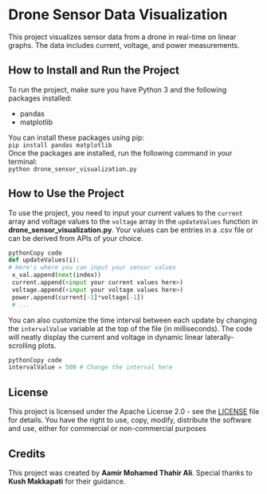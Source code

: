 # Drone Sensor Data Visualization
This project visualizes sensor data 
from a drone in real-time on linear graphs. 
The data includes current, voltage, and 
power measurements.

## How to Install and Run the Project
To run the project, make sure you have Python 3 
and the following packages installed:
- pandas
- matplotlib

You can install these packages using pip: <br>
`pip install pandas matplotlib`<br>
Once the packages are installed, run the following 
command in your terminal: <br>
`python drone_sensor_visualization.py`

## How to Use the Project
To use the project, you need to input your current values to the `current` array and voltage
values to the `voltage` array in the `updateValues` function in
**drone_sensor_visualization.py**. Your values can be entries in a .csv file or can be derived
from APIs of your choice. <br>
```python
pythonCopy code
def updateValues(i):
# Here's where you can input your sensor values
 x_val.append(next(index))
 current.append(<input your current values here>)
 voltage.append(<input your voltage values here>)
 power.append(current[-1]*voltage[-1])
 # ...
```

You can also customize the time interval between each update by changing the
`intervalValue` variable at the top of the file (in milliseconds). The code will neatly display
the current and voltage in dynamic linear laterally-scrolling plots. <br>

```python
pythonCopy code
intervalValue = 500 # Change the interval here
```

## License
This project is licensed under the Apache License 2.0 - see the [LICENSE](LICENSE) file for details. 
You have the right to use, copy, modify, distribute the software and use, either for commercial or non-commercial purposes

## Credits
This project was created by **Aamir Mohamed Thahir Ali**. Special thanks to **Kush
Makkapati** for their guidance.
